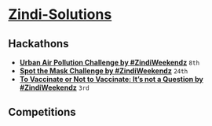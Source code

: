 # [Zindi-Solutions](https://zindi.africa/)

## Hackathons
* **[Urban Air Pollution Challenge by #ZindiWeekendz](https://zindi.africa/hackathons/urban-air-pollution-challenge)** `8th`
* **[Spot the Mask Challenge by #ZindiWeekendz](https://zindi.africa/hackathons/spot-the-mask-challenge)** `24th`
* **[To Vaccinate or Not to Vaccinate: It’s not a Question by #ZindiWeekendz](https://zindi.africa/hackathons/to-vaccinate-or-not-to-vaccinate-its-not-a-question/leaderboard)** `3rd`

## Competitions
